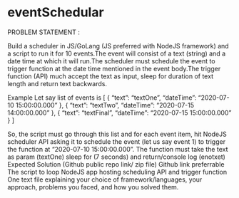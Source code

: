 ﻿# eventSchedular

PROBLEM STATEMENT : 

Build a scheduler in JS/GoLang (JS preferred with NodeJS framework) and a script to run it for 10 events.The event will consist of a text (string) and a date time at which it will run.The scheduler must schedule the event to trigger function at the date time mentioned in the event body.The trigger function (API) much accept the text as input, sleep for duration of text length and return text backwards.

Example Let say list of events is
[ { “text”: “textOne”, “dateTime”: “2020-07-10 15:00:00.000” },
{ “text”: “textTwo”, “dateTime”: “2020-07-15 14:00:00.000” },
{ “text”: “textFinal”, “dateTime”: “2020-07-15 15:00:00.000” }
]

So, the script must go through this list and for each event item, hit NodeJS scheduler API asking it to schedule the event (let us say event 1) to trigger the function at “2020-07-10 15:00:00.000”. The function must take the text as param (textOne) sleep for (7 seconds) and return/console log (enotxet) Expected Solution (Github public repo link/ zip file) Github link preferrable The script to loop NodeJS app hosting scheduling API and trigger function One text file explaining your choice of framework/languages, your approach, problems you faced, and how you solved them.
